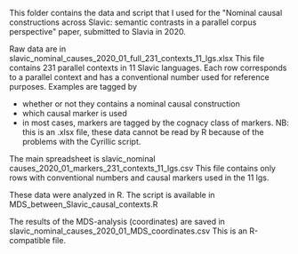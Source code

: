 This folder contains the data and script that I used for the "Nominal causal constructions across Slavic: semantic contrasts in a parallel corpus perspective" paper, submitted to Slavia in 2020.

Raw data are in slavic_nominal_causes_2020_01_full_231_contexts_11_lgs.xlsx
This file contains 231 parallel contexts in 11 Slavic languages. Each row corresponds to a parallel context and has a conventional number used for reference purposes.
Examples are tagged by
- whether or not they contains a nominal causal construction
- which causal  marker is used
- in most cases, markers are tagged by the cognacy class of markers.
NB: this is an .xlsx file, these data cannot be read by R because of the problems with the Cyrillic script.

The main spreadsheet is slavic_nominal causes_2020_01_markers_231_contexts_11_lgs.csv
This file contains only rows with conventional numbers and causal markers used in the 11 lgs.

These data were analyzed in R. The script is available in MDS_between_Slavic_causal_contexts.R

The results of the MDS-analysis (coordinates) are saved in slavic_nominal_causes_2020_01_MDS_coordinates.csv
This is an R-compatible file.
